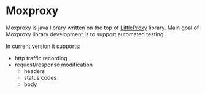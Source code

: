 # Moxproxy

Moxproxy is java library written on the top of [LittleProxy](https://github.com/adamfisk/LittleProxy) library.
Main goal of Moxproxy library development is to support automated testing.

In current version it supports:
* http traffic recording
* request/response modification
    * headers
    * status codes
    * body

